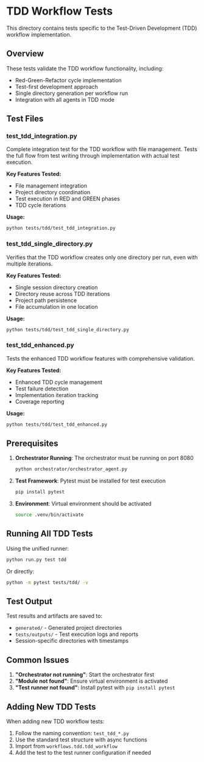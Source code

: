 # TDD Workflow Tests

This directory contains tests specific to the Test-Driven Development (TDD) workflow implementation.

## Overview

These tests validate the TDD workflow functionality, including:
- Red-Green-Refactor cycle implementation
- Test-first development approach
- Single directory generation per workflow run
- Integration with all agents in TDD mode

## Test Files

### test_tdd_integration.py
Complete integration test for the TDD workflow with file management. Tests the full flow from test writing through implementation with actual test execution.

**Key Features Tested:**
- File management integration
- Project directory coordination
- Test execution in RED and GREEN phases
- TDD cycle iterations

**Usage:**
```bash
python tests/tdd/test_tdd_integration.py
```

### test_tdd_single_directory.py
Verifies that the TDD workflow creates only one directory per run, even with multiple iterations.

**Key Features Tested:**
- Single session directory creation
- Directory reuse across TDD iterations
- Project path persistence
- File accumulation in one location

**Usage:**
```bash
python tests/tdd/test_tdd_single_directory.py
```

### test_tdd_enhanced.py
Tests the enhanced TDD workflow features with comprehensive validation.

**Key Features Tested:**
- Enhanced TDD cycle management
- Test failure detection
- Implementation iteration tracking
- Coverage reporting

**Usage:**
```bash
python tests/tdd/test_tdd_enhanced.py
```

## Prerequisites

1. **Orchestrator Running**: The orchestrator must be running on port 8080
   ```bash
   python orchestrator/orchestrator_agent.py
   ```

2. **Test Framework**: Pytest must be installed for test execution
   ```bash
   pip install pytest
   ```

3. **Environment**: Virtual environment should be activated
   ```bash
   source .venv/bin/activate
   ```

## Running All TDD Tests

Using the unified runner:
```bash
python run.py test tdd
```

Or directly:
```bash
python -m pytest tests/tdd/ -v
```

## Test Output

Test results and artifacts are saved to:
- `generated/` - Generated project directories
- `tests/outputs/` - Test execution logs and reports
- Session-specific directories with timestamps

## Common Issues

1. **"Orchestrator not running"**: Start the orchestrator first
2. **"Module not found"**: Ensure virtual environment is activated
3. **"Test runner not found"**: Install pytest with `pip install pytest`

## Adding New TDD Tests

When adding new TDD workflow tests:
1. Follow the naming convention: `test_tdd_*.py`
2. Use the standard test structure with async functions
3. Import from `workflows.tdd.tdd_workflow`
4. Add the test to the test runner configuration if needed